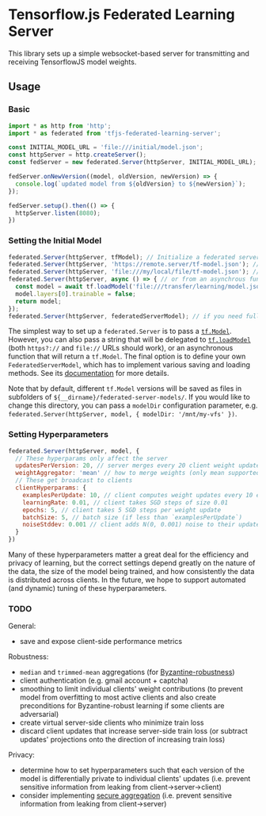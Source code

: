 # Tensorflow.js Federated Learning Server

This library sets up a simple websocket-based server for transmitting and receiving
TensorflowJS model weights.

## Usage

### Basic

```js
import * as http from 'http';
import * as federated from 'tfjs-federated-learning-server';

const INITIAL_MODEL_URL = 'file:///initial/model.json';
const httpServer = http.createServer();
const fedServer = new federated.Server(httpServer, INITIAL_MODEL_URL);

fedServer.onNewVersion((model, oldVersion, newVersion) => {
  console.log(`updated model from ${oldVersion} to ${newVersion}`);
});

fedServer.setup().then(() => {
  httpServer.listen(8080);
})
```

### Setting the Initial Model

```js
federated.Server(httpServer, tfModel); // Initialize a federated server from an in-memory tf.Model
federated.Server(httpServer, 'https://remote.server/tf-model.json'); // or from a URL pointing to one
federated.Server(httpServer, 'file:///my/local/file/tf-model.json'); // (which can be a file URL in Node)
federated.Server(httpServer, async () => { // or from an asynchrous function returning one
  const model = await tf.loadModel('file:///transfer/learning/model.json');
  model.layers[0].trainable = false;
  return model;
});
federated.Server(httpServer, federatedServerModel); // if you need fully custom behavior; see below
```

The simplest way to set up a `federated.Server` is to pass a [`tf.Model`](https://js.tensorflow.org/api/latest/#class:Model). However, you can also pass a string that will be delegated to [`tf.loadModel`](https://js.tensorflow.org/api/latest/#loadModel) (both `https?://` and `file://` URLs should work), or an asynchronous function that will return a `tf.Model`. The final option is to define your own `FederatedServerModel`, which has to implement various saving and loading methods. See its [documentation](#TODO) for more details.

Note that by default, different `tf.Model` versions will be saved as files in subfolders of `${__dirname}/federated-server-models/`. If you would like to change this directory, you can pass a `modelDir` configuration parameter, e.g. `federated.Server(httpServer, model, { modelDir: '/mnt/my-vfs' })`.

### Setting Hyperparameters

```js
federated.Server(httpServer, model, {
  // These hyperparams only affect the server
  updatesPerVersion: 20, // server merges every 20 client weight updates
  weightAggregator: 'mean' // how to merge weights (only mean supported now)
  // These get broadcast to clients
  clientHyperparams: {
    examplesPerUpdate: 10, // client computes weight updates every 10 examples
    learningRate: 0.01, // client takes SGD steps of size 0.01
    epochs: 5, // client takes 5 SGD steps per weight update
    batchSize: 5, // batch size (if less than `examplesPerUpdate`)
    noiseStddev: 0.001 // client adds N(0, 0.001) noise to their updates
  }
})
```

Many of these hyperparameters matter a great deal for the efficiency and privacy of learning, but the correct settings depend greatly on the nature of the data, the size of the model being trained, and how consistently the data is distributed across clients. In the future, we hope to support automated (and dynamic) tuning of these hyperparameters.

### TODO

General:
- save and expose client-side performance metrics

Robustness:
- `median` and `trimmed-mean` aggregations (for [Byzantine-robustness](https://arxiv.org/abs/1803.01498))
- client authentication (e.g. gmail account + captcha)
- smoothing to limit individual clients' weight contributions (to prevent model from overfitting to most active clients and also create preconditions for Byzantine-robust learning if some clients are adversarial)
- create virtual server-side clients who minimize train loss
- discard client updates that increase server-side train loss (or subtract updates' projections onto the direction of increasing train loss)

Privacy:
- determine how to set hyperparameters such that each version of the model is differentially private to individual clients' updates (i.e. prevent sensitive information from leaking from client->server->client)
- consider implementing [secure aggregation](https://eprint.iacr.org/2017/281) (i.e. prevent sensitive information from leaking from client->server)
